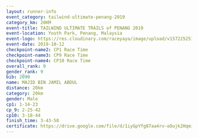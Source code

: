 ```yaml
---
layout: runner-info 
event_category: tailwind-ultimate-penang-2019 
category_km: 20KM 
event-title: TAILWIND ULTIMATE TRAILS of PENANG 2019 
event-location: Youth Park, Penang, Malaysia 
event-logo: https://res.cloudinary.com/raceyaya/image/upload/v1572252513/logo/utop-2019_h9tzys.jpg 
event-date: 2019-10-12 
checkpoint-name2: CP1 Race Time 
checkpoint-name3: CP9 Race Time 
checkpoint-name4: CP10 Race Time 
overall_rank: 9
gender_rank: 9
bib: 2090
name: MAJID BIN JAMIL ABDUL
distance: 20km
category: 20km
gender: Male
cp1: 1-14-23
cp_9: 2-25-42
cp10: 3-18-44
finish_time: 3-43-58
certificate: https://drive.google.com/file/d/1iyGpYfg87aa4rv-oOujk2HqmitqtjC5Z/view?usp=sharing
---
```

